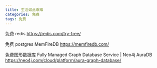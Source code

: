 ```yaml
---
title: 生活如此艰难
categories: 免费
tags: 免费
---
```


免费 redis
<https://redis.com/try-free/>

免费 postgres
MemFireDB
<https://memfiredb.com/>

免费图形数据库
Fully Managed Graph Database Service | Neo4j AuraDB
<https://neo4j.com/cloud/platform/aura-graph-database/>
